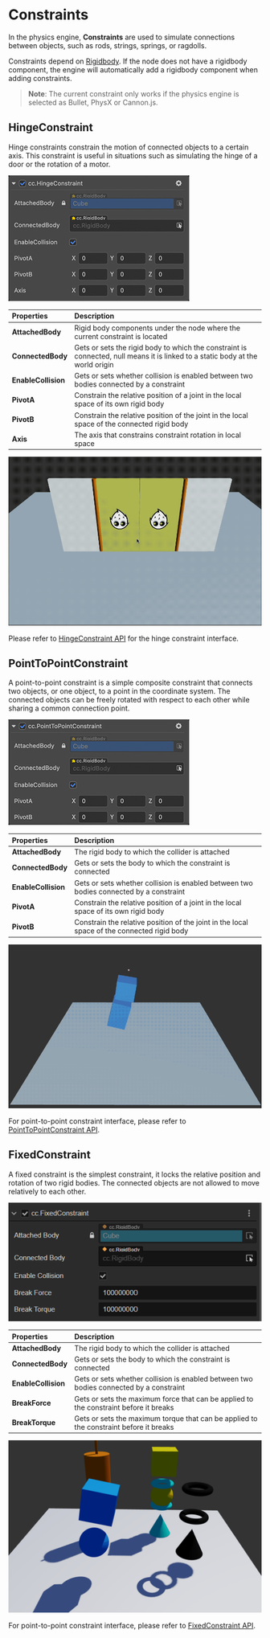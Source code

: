 # Constraints

In the physics engine, **Constraints** are used to simulate connections between objects, such as rods, strings, springs, or ragdolls.

Constraints depend on [Rigidbody](physics-rigidbody.md). If the node does not have a rigidbody component, the engine will automatically add a rigidbody component when adding constraints.

> **Note**: The current constraint only works if the physics engine is selected as Bullet, PhysX or Cannon.js.

## HingeConstraint

Hinge constraints constrain the motion of connected objects to a certain axis. This constraint is useful in situations such as simulating the hinge of a door or the rotation of a motor.

![HingeConstraint](img/hinge-constraint.jpg)

| Properties          | Description                                                                                                                    |
| :------------------ | :----------------------------------------------------------------------------------------------------------------------------- |
| **AttachedBody**    | Rigid body components under the node where the current constraint is located                                                   |
| **ConnectedBody**   | Gets or sets the rigid body to which the constraint is connected, null means it is linked to a static body at the world origin |
| **EnableCollision** | Gets or sets whether collision is enabled between two bodies connected by a constraint                                         |
| **PivotA**          | Constrain the relative position of a joint in the local space of its own rigid body                                            |
| **PivotB**          | Constrain the relative position of the joint in the local space of the connected rigid body                                    |
| **Axis**            | The axis that constrains constraint rotation in local space                                                                    |

![physics-hinge](img/physics-hinge.gif)

Please refer to [HingeConstraint API](__APIDOC__/en/class/physics.HingeConstraint) for the hinge constraint interface.

## PointToPointConstraint

A point-to-point constraint is a simple composite constraint that connects two objects, or one object, to a point in the coordinate system. The connected objects can be freely rotated with respect to each other while sharing a common connection point.

![point-to-point constraint](img/pointtopoint-constraint.jpg)

| Properties          | Description                                                                                 |
| :------------------ | :------------------------------------------------------------------------------------------ |
| **AttachedBody**    | The rigid body to which the collider is attached                                            |
| **ConnectedBody**   | Gets or sets the body to which the constraint is connected                                  |
| **EnableCollision** | Gets or sets whether collision is enabled between two bodies connected by a constraint      |
| **PivotA**          | Constrain the relative position of a joint in the local space of its own rigid body         |
| **PivotB**          | Constrain the relative position of the joint in the local space of the connected rigid body |

![physics-p2p](img/physics-p2p.gif)

For point-to-point constraint interface, please refer to [PointToPointConstraint API](__APIDOC__/en/class/physics.PointToPointConstraint).

## FixedConstraint

A fixed constraint is the simplest constraint, it locks the relative position and rotation of two rigid bodies. The connected objects are not allowed to move relatively to each other.

![FixedConstraint](img/fixed-constraint.png)

| Properties          | Description                                                                            |
| :------------------ | :------------------------------------------------------------------------------------- |
| **AttachedBody**    | The rigid body to which the collider is attached                                       |
| **ConnectedBody**   | Gets or sets the body to which the constraint is connected                             |
| **EnableCollision** | Gets or sets whether collision is enabled between two bodies connected by a constraint |
| **BreakForce**      | Gets or sets the maximum force that can be applied to the constraint before it breaks  |
| **BreakTorque**     | Gets or sets the maximum torque that can be applied to the constraint before it breaks |

![physics-fixed](img/fixed-constraint.gif)

For point-to-point constraint interface, please refer to [FixedConstraint API](__APIDOC__/en/class/physics.FixedConstraint).
